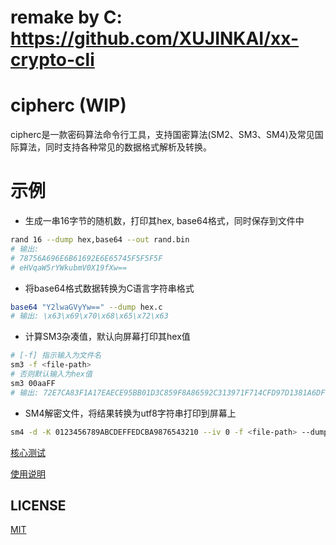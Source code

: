 ﻿# remake by C: https://github.com/XUJINKAI/xx-crypto-cli

# cipherc (WIP)

cipherc是一款密码算法命令行工具，支持国密算法(SM2、SM3、SM4)及常见国际算法，同时支持各种常见的数据格式解析及转换。

# 示例

- 生成一串16字节的随机数，打印其hex, base64格式，同时保存到文件中

```bash
rand 16 --dump hex,base64 --out rand.bin
# 输出:
# 78756A696E6B61692E6E65745F5F5F5F
# eHVqaW5rYWkubmV0X19fXw==
```

- 将base64格式数据转换为C语言字符串格式

```bash
base64 "Y2lwaGVyYw==" --dump hex.c
# 输出: \x63\x69\x70\x68\x65\x72\x63
```

- 计算SM3杂凑值，默认向屏幕打印其hex值

```bash
# [-f] 指示输入为文件名
sm3 -f <file-path>
# 否则默认输入为hex值
sm3 00aaFF
# 输出: 72E7CA83F1A17EAECE95BB01D3C859F8A86592C313971F714CFD97D1381A6DF0
```

- SM4解密文件，将结果转换为utf8字符串打印到屏幕上

```bash
sm4 -d -K 0123456789ABCDEFFEDCBA9876543210 --iv 0 -f <file-path> --dump utf8
```

[核心测试](ciphercTest/Core_Test.cs)

[使用说明](docs/usage.md)

## LICENSE

[MIT](LICENSE)
